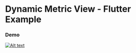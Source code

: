 # Dynamic Metric View - Flutter Example


### Demo
[![Alt text](https://i9.ytimg.com/vi_webp/N-hGxAf6KRs/mqdefault.webp?sqp=CLyssPsF&rs=AOn4CLBjmRNnNnso0FrXaGOvWmRhQg4vyg)](https://youtu.be/N-hGxAf6KRs)